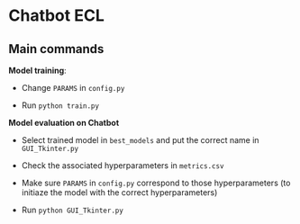 # Chatbot ECL


## Main commands

**Model training**:


* Change `PARAMS` in `config.py`

* Run `python train.py`

**Model evaluation on Chatbot**

* Select trained model in `best_models` and put the correct name in `GUI_Tkinter.py` 

* Check the associated hyperparameters in `metrics.csv`

* Make sure `PARAMS` in `config.py` correspond to those hyperparameters (to initiaze the model with the correct hyperparameters)

* Run `python GUI_Tkinter.py`
